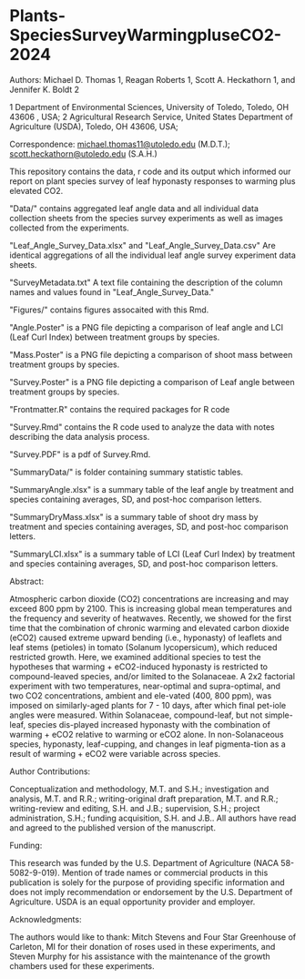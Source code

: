 # Plants-SpeciesSurveyWarmingpluseCO2-2024

Authors:
Michael  D. Thomas 1, Reagan Roberts   1, Scott A. Heckathorn 1, and Jennifer K. Boldt 2

1	Department  of Environmental Sciences, University of Toledo, Toledo, OH 43606 , USA;
2	Agricultural Research Service, United States Department of Agriculture (USDA), Toledo, OH 43606, USA;

Correspondence: michael.thomas11@utoledo.edu (M.D.T.); scott.heckathorn@utoledo.edu (S.A.H.)


 This repository contains the data, r code and its output which informed our report on plant species survey of leaf hyponasty responses to warming plus elevated CO2.
 
"Data/" contains aggregated leaf angle data and all individual data collection sheets from the species survey experiments as well as images collected from the experiments. 

"Leaf_Angle_Survey_Data.xlsx" and "Leaf_Angle_Survey_Data.csv" Are     identical aggregations of all the individual leaf angle survey experiment data sheets.

"SurveyMetadata.txt" A text file containing the description of the column names and values found in "Leaf_Angle_Survey_Data."

"Figures/" contains figures assocaited with this Rmd.

"Angle.Poster" is a PNG file depicting a comparison of leaf angle and LCI   (Leaf Curl Index) between treatment groups by species. 

"Mass.Poster" is a PNG file depicting a comparison of shoot mass between    treatment groups by species.

"Survey.Poster" is a PNG file depicting a comparison of Leaf angle between  treatment groups by species.

"Frontmatter.R" contains the required packages for R code

"Survey.Rmd" contains the R code used to analyze the data with notes describing the data analysis process. 

"Survey.PDF" is a pdf of Survey.Rmd. 

"SummaryData/" is folder containing summary statistic tables.

"SummaryAngle.xlsx" is a summary table of the leaf angle by treatment and species containing averages, SD, and post-hoc comparison letters. 

"SummaryDryMass.xlsx" is a summary table of shoot dry mass by treatment and species containing averages, SD, and post-hoc comparison letters.

"SummaryLCI.xlsx" is a summary table of LCI (Leaf Curl Index) by treatment and species containing averages, SD, and post-hoc comparison letters. 
 
 Abstract:
 
Atmospheric carbon dioxide (CO2) concentrations are increasing and may exceed 800 ppm by 2100. This is increasing global mean temperatures and the frequency and severity of heatwaves. Recently, we showed for the first time that the combination of chronic warming and elevated carbon dioxide (eCO2) caused extreme upward bending (i.e., hyponasty) of leaflets and leaf stems (petioles) in tomato (Solanum lycopersicum), which reduced restricted growth. Here, we examined additional species to test the hypotheses that warming + eCO2-induced hyponasty is restricted to compound-leaved species, and/or limited to the Solanaceae. A 2x2 factorial experiment with two temperatures, near-optimal and supra-optimal, and two CO2 concentrations, ambient and ele-vated (400, 800 ppm), was imposed on similarly-aged plants for 7 - 10 days, after which final pet-iole angles were measured. Within Solanaceae, compound-leaf, but not simple-leaf, species dis-played increased hyponasty with the combination of warming + eCO2 relative to warming or eCO2 alone. In non-Solanaceous species, hyponasty, leaf-cupping, and changes in leaf pigmenta-tion as a result of warming + eCO2 were variable across species.

Author Contributions: 

Conceptualization and methodology, M.T. and S.H.; investigation and analysis, M.T. and R.R.; writing-original draft preparation, M.T. and R.R.; writing-review and editing, S.H. and J.B.; supervision, S.H.; project administration, S.H.; funding acquisition, S.H. and J.B.. All authors have read and agreed to the published version of the manuscript.

Funding: 

This research was funded by the U.S. Department of Agriculture (NACA 58-5082-9-019). Mention of trade names or commercial products in this publication is solely for the purpose of providing specific information and does not imply recommendation or endorsement by the U.S. Department of Agriculture. USDA is an equal opportunity provider and employer.

Acknowledgments: 

The authors would like to thank: Mitch Stevens and Four Star Greenhouse of Carleton, MI for their donation of roses used in these experiments, and Steven Murphy for his assistance with the maintenance of the growth chambers used for these experiments. 